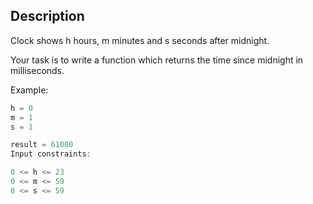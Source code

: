 ## Description

Clock shows h hours, m minutes and s seconds after midnight.

Your task is to write a function which returns the time since midnight in milliseconds.

Example:

```js
h = 0
m = 1
s = 1

result = 61000
Input constraints:

0 <= h <= 23
0 <= m <= 59
0 <= s <= 59
```
